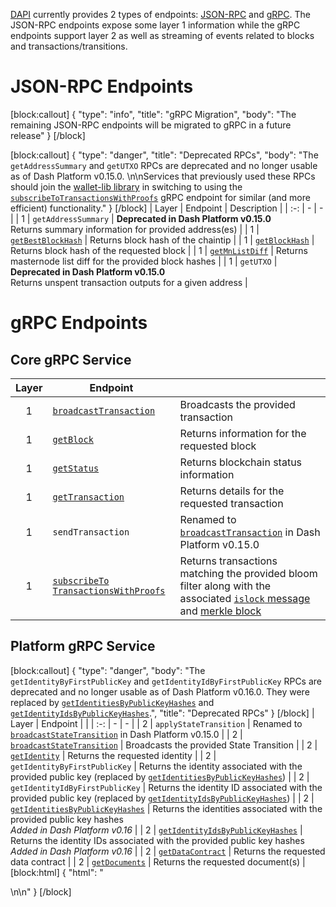 [DAPI](explanation-dapi) currently provides 2 types of endpoints: [JSON-RPC](https://www.jsonrpc.org/) and [gRPC](https://grpc.io/docs/guides/). The JSON-RPC endpoints expose some layer 1 information while the gRPC endpoints support layer 2 as well as streaming of events related to blocks and transactions/transitions.

# JSON-RPC Endpoints
[block:callout]
{
  "type": "info",
  "title": "gRPC Migration",
  "body": "The remaining JSON-RPC endpoints will be migrated to gRPC in a future release"
}
[/block]

[block:callout]
{
  "type": "danger",
  "title": "Deprecated RPCs",
  "body": "The `getAddressSummary` and `getUTXO` RPCs are deprecated and no longer usable as of Dash Platform v0.15.0. \n\nServices that previously used these RPCs should join the [wallet-lib library](https://github.com/dashevo/wallet-lib/pull/119) in switching to using the [`subscribeToTransactionsWithProofs`](reference-dapi-endpoints-transaction-streaming-endpoints#subscribetotransactionswithproofs) gRPC endpoint for similar (and more efficient) functionality."
}
[/block]
| Layer | Endpoint | Description |
| :-: | - | - |
| 1 | `getAddressSummary` | **Deprecated in Dash Platform v0.15.0**<br>Returns summary information for provided address(es) |
| 1 | [`getBestBlockHash`](reference-dapi-endpoints-json-rpc-endpoints#getbestblockhash) | Returns block hash of the chaintip |
| 1 | [`getBlockHash`](reference-dapi-endpoints-json-rpc-endpoints#getblockhash) | Returns block hash of the requested block |
| 1 | [`getMnListDiff`](reference-dapi-endpoints-json-rpc-endpoints#getmnlistdiff) | Returns masternode list diff for the provided block hashes |
| 1 | `getUTXO` | **Deprecated in Dash Platform v0.15.0**<br>Returns unspent transaction outputs for a given address |

# gRPC Endpoints

## Core gRPC Service

| Layer | Endpoint | |
| :-: | - | - |
| 1 | [`broadcastTransaction`](reference-dapi-endpoints-core-grpc-endpoints#broadcasttransaction) | Broadcasts the provided transaction |
| 1 | [`getBlock`](reference-dapi-endpoints-core-grpc-endpoints#getblock) | Returns information for the requested block |
| 1 | [`getStatus`](reference-dapi-endpoints-core-grpc-endpoints#getstatus) | Returns blockchain status information |
| 1 | [`getTransaction`](reference-dapi-endpoints-core-grpc-endpoints#gettransaction) | Returns details for the requested transaction |
| 1 | `sendTransaction` | Renamed to [`broadcastTransaction`](reference-dapi-endpoints-core-grpc-endpoints#broadcasttransaction) in Dash Platform v0.15.0 |
| 1 | [`subscribeTo` `TransactionsWithProofs`](reference-dapi-endpoints-core-grpc-endpoints#subscribetotransactionswithproofs) | Returns transactions matching the provided bloom filter along with the associated [`islock` message](https://dashcore.readme.io/docs/core-ref-p2p-network-instantsend-messages#islock) and [merkle block](https://dashcore.readme.io/docs/core-ref-p2p-network-data-messages#merkleblock) |

## Platform gRPC Service

[block:callout]
{
  "type": "danger",
  "body": "The `getIdentityByFirstPublicKey` and `getIdentityIdByFirstPublicKey` RPCs are deprecated and no longer usable as of Dash Platform v0.16.0. They were replaced by [`getIdentitiesByPublicKeyHashes`](reference-dapi-endpoints-platform-endpoints#getidentitiesbypublickeyhashes) and [`getIdentityIdsByPublicKeyHashes`](reference-dapi-endpoints-platform-endpoints#getidentityidsbypublickeyhashes).",
  "title": "Deprecated RPCs"
}
[/block]
| Layer | Endpoint | |
| :-: | - | - |
| 2 | `applyStateTransition` | Renamed to [`broadcastStateTransition`](reference-dapi-endpoints-platform-endpoints#broadcaststatetransition) in Dash Platform v0.15.0 |
| 2 | [`broadcastStateTransition`](reference-dapi-endpoints-platform-endpoints#broadcaststatetransition) | Broadcasts the provided State Transition |
| 2 | [`getIdentity`](reference-dapi-endpoints-platform-endpoints#getidentity) | Returns the requested identity |
| 2 | `getIdentityByFirstPublicKey` | Returns the identity associated with the provided public key (replaced by [`getIdentitiesByPublicKeyHashes`](reference-dapi-endpoints-platform-endpoints#getidentitiesbypublickeyhashes)) |
| 2 | `getIdentityIdByFirstPublicKey` | Returns the identity ID associated with the provided public key (replaced by  [`getIdentityIdsByPublicKeyHashes`](reference-dapi-endpoints-platform-endpoints#getidentityidsbypublickeyhashes)) |
| 2 | [`getIdentitiesByPublicKeyHashes`](reference-dapi-endpoints-platform-endpoints#getidentitiesbypublickeyhashes) | Returns the identities associated with the provided public key hashes<br>_Added in Dash Platform v0.16_ |
| 2 | [`getIdentityIdsByPublicKeyHashes`](reference-dapi-endpoints-platform-endpoints#getidentityidsbypublickeyhashes) | Returns the identity IDs associated with the provided public key hashes<br>_Added in Dash Platform v0.16_ |
| 2 | [`getDataContract`](reference-dapi-endpoints-platform-endpoints#getdatacontract) | Returns the requested data contract |
| 2 | [`getDocuments`](reference-dapi-endpoints-platform-endpoints#getdocuments) | Returns the requested document(s) |
[block:html]
{
  "html": "<div></div>\n<!-- Not implemented yet\n| 1 | [`subscribeTo` `BlockHeaders` `WithChainLocks`](reference-dapi-endpoints-core-grpc-endpoints#section-subscribe-to-block-headers-with-chain-locks) | Returns block headers and associated ChainLock signatures |\n\n-->\n<style></style>"
}
[/block]